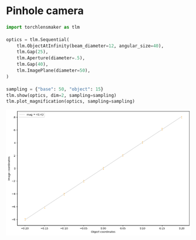 # Pinhole camera


```python
import torchlensmaker as tlm

optics = tlm.Sequential(
    tlm.ObjectAtInfinity(beam_diameter=12, angular_size=40),
    tlm.Gap(25),
    tlm.Aperture(diameter=.5),
    tlm.Gap(40),
    tlm.ImagePlane(diameter=50),
)

sampling = {"base": 50, "object": 15}
tlm.show(optics, dim=2, sampling=sampling)
tlm.plot_magnification(optics, sampling=sampling)
```


<TLMViewer src="./pinhole_camera_files/pinhole_camera_0.json?url" />



    
![png](pinhole_camera_files/pinhole_camera_1_1.png)
    

